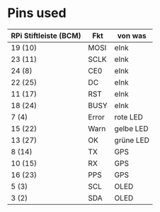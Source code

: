 # Pins used

| RPi Stiftleiste (BCM)   | Fkt | von was |
| -------- | ------- | ------- |
| 19 (10)  | MOSI    | eInk |
| 23 (11) | SCLK     | eInk |
| 24 (8)   | CE0    | eInk |
| 22 (25)   |  DC    | eInk |
| 11 (17)   | RST    | eInk |
| 18 (24)   | BUSY    | eInk |
| 7 (4)   | Error     | rote LED |
| 15 (22)   | Warn     | gelbe LED |
| 13 (27)   | OK     | grüne LED |
| 8 (14)   | TX     | GPS |
| 10 (15)   | RX     | GPS |
| 16 (23)   | PPS     | GPS |
| 5 (3)   | SCL     | OLED |
| 3 (2)   | SDA     | OLED |

